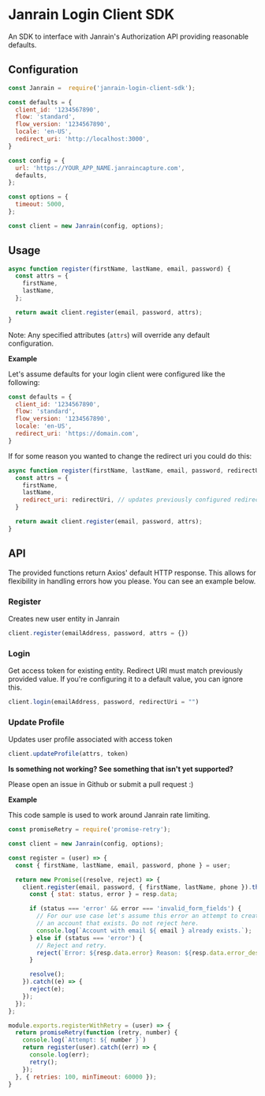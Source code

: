 # Janrain Login Client SDK

An SDK to interface with Janrain's Authorization API providing reasonable defaults.

## Configuration
```javascript
const Janrain =  require('janrain-login-client-sdk');

const defaults = {
  client_id: '1234567890',
  flow: 'standard',
  flow_version: '1234567890',
  locale: 'en-US',
  redirect_uri: 'http://localhost:3000',
}

const config = {
  url: 'https://YOUR_APP_NAME.janraincapture.com',
  defaults,
};

const options = {
  timeout: 5000,
};

const client = new Janrain(config, options);
```

## Usage
```javascript
async function register(firstName, lastName, email, password) {
  const attrs = {
    firstName,
    lastName,
  };

  return await client.register(email, password, attrs);
}
```

Note: Any specified attributes (`attrs`) will override any default configuration.

**Example**

Let's assume defaults for your login client were configured like the following:
```javascript
const defaults = {
  client_id: '1234567890',
  flow: 'standard',
  flow_version: '1234567890',
  locale: 'en-US',
  redirect_uri: 'https://domain.com',
}
```

If for some reason you wanted to change the redirect uri you could do this:

```javascript
async function register(firstName, lastName, email, password, redirectUri) {
  const attrs = {
    firstName,
    lastName,
    redirect_uri: redirectUri, // updates previously configured redirect uri
  }

  return await client.register(email, password, attrs);
}
```

## API

The provided functions return Axios' default HTTP response. This allows for flexibility in handling errors
how you please. You can see an example below.

### Register

Creates new user entity in Janrain
```javascript
client.register(emailAddress, password, attrs = {})
```

### Login

Get access token for existing entity. Redirect URI must match previously provided value. If you're configuring it to a default value, you can ignore this.
```javascript
client.login(emailAddress, password, redirectUri = "")
```

### Update Profile

Updates user profile associated with access token
```javascript
client.updateProfile(attrs, token)
```

**Is something not working? See something that isn't yet supported?**

Please open an issue in Github or submit a pull request :)

**Example**

This code sample is used to work around Janrain rate limiting.
```javascript
const promiseRetry = require('promise-retry');

const client = new Janrain(config, options);

const register = (user) => {
  const { firstName, lastName, email, password, phone } = user;

  return new Promise((resolve, reject) => {
    client.register(email, password, { firstName, lastName, phone }).then((resp) => {
      const { stat: status, error } = resp.data;

      if (status === 'error' && error === 'invalid_form_fields') {
        // For our use case let's assume this error an attempt to create
        // an account that exists. Do not reject here.
        console.log(`Account with email ${ email } already exists.`);
      } else if (status === 'error') {
        // Reject and retry.
        reject(`Error: ${resp.data.error} Reason: ${resp.data.error_description}`);
      }

      resolve();
    }).catch((e) => {
      reject(e);
    });
  });
};

module.exports.registerWithRetry = (user) => {
  return promiseRetry(function (retry, number) {
    console.log(`Attempt: ${ number }`)
    return register(user).catch((err) => {
      console.log(err);
      retry();
    });
  }, { retries: 100, minTimeout: 60000 });
}
```
